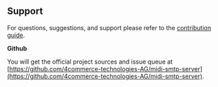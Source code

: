 <h2>Support</h2>

For questions, suggestions, and support please refer to the [contribution guide](https://github.com/4commerce-technologies-AG/midi-smtp-server/blob/master/CONTRIBUTING.md).

**Github**

You will get the official project sources and issue queue at [https://github.com/4commerce-technologies-AG/midi-smtp-server](https://github.com/4commerce-technologies-AG/midi-smtp-server).

<br>
